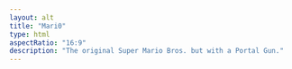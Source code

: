 ```yaml
---
layout: alt
title: "Mari0"
type: html
aspectRatio: "16:9"
description: "The original Super Mario Bros. but with a Portal Gun."
---
```

